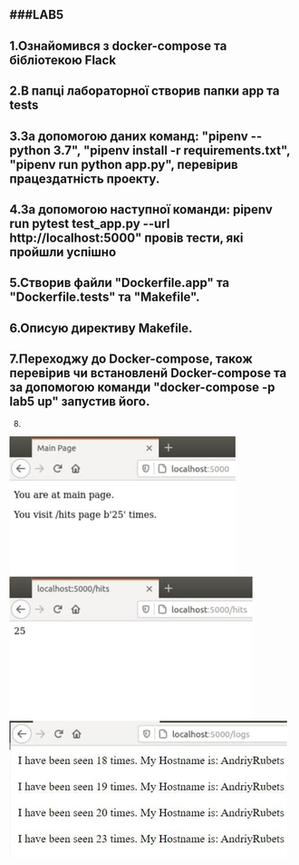###LAB5
---
1.Ознайомився з docker-compose та бібліотекою Flack
---
2.В папці лабораторної створив папки app та tests
---
3.За допомогою даних команд: "pipenv --python 3.7", "pipenv install -r requirements.txt", "pipenv run python app.py", перевірив працездатність проекту.
---
4.За допомогою наступної команди: pipenv run pytest test_app.py --url http://localhost:5000" провів тести, які пройшли успішно
---
5.Створив файли "Dockerfile.app" та "Dockerfile.tests" та "Makefile".
---
6.Описую директиву Makefile.
---
7.Переходжу до Docker-compose, також перевірив чи встановленй Docker-compose та за допомогою команди "docker-compose -p lab5 up" запустив його.
---
8.

![image alt](https://github.com/AndriyRubets/IK-31-Rubets-Andriy/blob/main/lab5/1.jpg?raw=true)
![image alt](https://github.com/AndriyRubets/IK-31-Rubets-Andriy/blob/main/lab5/2.jpg?raw=true)
![image alt](https://github.com/AndriyRubets/IK-31-Rubets-Andriy/blob/main/lab5/3.jpg?raw=true)


